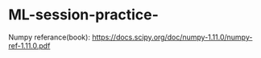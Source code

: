 # ML-session-practice-
Numpy referance(book):
https://docs.scipy.org/doc/numpy-1.11.0/numpy-ref-1.11.0.pdf
